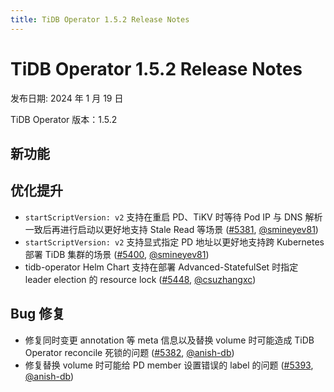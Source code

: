 ```yaml
---
title: TiDB Operator 1.5.2 Release Notes
---
```


# TiDB Operator 1.5.2 Release Notes

发布日期: 2024 年 1 月 19 日

TiDB Operator 版本：1.5.2

## 新功能

## 优化提升

- `startScriptVersion: v2` 支持在重启 PD、TiKV 时等待 Pod IP 与 DNS 解析一致后再进行启动以更好地支持 Stale Read 等场景 ([#5381](https://github.com/pingcap/tidb-operator/pull/5381), [@smineyev81](https://github.com/smineyev81))
- `startScriptVersion: v2` 支持显式指定 PD 地址以更好地支持跨 Kubernetes 部署 TiDB 集群的场景 ([#5400](https://github.com/pingcap/tidb-operator/pull/5400), [@smineyev81](https://github.com/smineyev81))
- tidb-operator Helm Chart 支持在部署 Advanced-StatefulSet 时指定 leader election 的 resource lock ([#5448](https://github.com/pingcap/tidb-operator/pull/5448), [@csuzhangxc](https://github.com/csuzhangxc))

## Bug 修复

- 修复同时变更 annotation 等 meta 信息以及替换 volume 时可能造成 TiDB Operator reconcile 死锁的问题 ([#5382](https://github.com/pingcap/tidb-operator/pull/5382), [@anish-db](https://github.com/anish-db))
- 修复替换 volume 时可能给 PD member 设置错误的 label 的问题 ([#5393](https://github.com/pingcap/tidb-operator/pull/5393), [@anish-db](https://github.com/anish-db))
